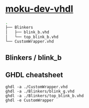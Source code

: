 # [moku-dev-vhdl](https://github.com/sealablab/moku-dev-vhdl)
``` bash
.
├── Blinkers
│   ├── blink_b.vhd
│   └── top_blink_b.vhd
└── CustomWrapper.vhd
```

## Blinkers / blink_b

## GHDL cheatsheet
```
ghdl -a ./CustomWrapper.vhd  
ghdl -a ./Blinkers/blink_g.vhd
ghdl -a ./Blinkers/top_blink_b.vhd
ghdl -e CustomWrapper
```

